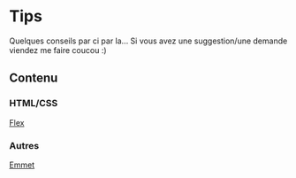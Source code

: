 # Tips

Quelques conseils par ci par la... Si vous avez une suggestion/une demande viendez me faire coucou :)

## Contenu

### HTML/CSS

[Flex](/html-css/flex.md)

### Autres

[Emmet](emmet.md)
